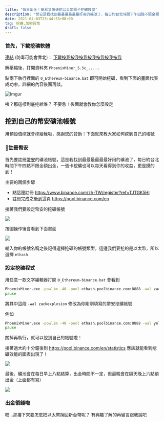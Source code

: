 ```yaml
---
title: "每日出金！簡易又快速的以太幣顯卡挖礦教學"
description: "幣安是我找到最最最最最最好用的礦池了，每日約台北時間下午四點不限金額出金，一張卡挖礦也可以每天看得到你的收益，更是摸的到！"
date: 2021-04-03T23:44:53+08:00
tag: 挖礦,加密貨幣
draft: false
---
```


### 首先，下載挖礦軟體

[連結](/PhoenixMiner_5.5c_Windows.zip) (防毒可能會靠北)： [下載按我按我按我按我按我按我按我](/PhoenixMiner_5.5c_Windows.zip)

解壓縮後，打開資料夾 `PhoenixMiner_5.5c_.....`

點兩下執行裡面的 `0_Ethereum-binance.bat` 即可開始挖礦，看到下面的畫面代表成功啦，詳細的內容後面再談。

![Imgur](https://imgur.com/3NoQSxg.png)

咦？那這樣到底挖給誰？ 不要急！後面就會教你怎麼設定

## 挖到自己的幣安礦池帳號

用預設值挖就會挖給我啦，感謝您的贊助！下面就來教大家如何挖到自己的帳號

### 註冊幣安

首先要註冊[幣安](https://www.binance.com/zh-TW/register?ref=TJTGK5HI)的礦池帳號，這是我找到最最最最最最好用的礦池了，每日約台北時間下午四點不限金額出金，一張卡挖礦也可以每天看得到你的收益，更是摸的到！

主要的兩個步驟

* 點這邊註冊 https://www.binance.com/zh-TW/register?ref=TJTGK5HI
* 註冊完成之後到這頁 https://pool.binance.com/en


接著我們要設定幣安的挖礦帳號

![](https://i.imgur.com/nOq0xYl.png)

按圖操作後會看到下面畫面

![](https://i.imgur.com/8rY75aU.png)

輸入你的帳號名稱之後記得選擇挖礦的帳號類型，這邊我們要挖的是以太幣，所以選擇 `ethash`


### 設定挖礦程式

用任意一款文字編輯器打開 `0_Ethereum-binance.bat` 會看到

```bat
PhoenixMiner.exe -powlim -40 -pool ethash.poolbinance.com:8888 -wal zackexplosion -worker rig1 -epsw x -asm 2 -dbg -1 -allpools 1 -mode 1 -coin eth
pause
```

將其中這段 `-wal zackexplosion` 修改為你剛剛填寫的幣安挖礦帳號


例如

```bat
PhoenixMiner.exe -powlim -40 -pool ethash.poolbinance.com:8888 -wal yolo_zackexplosion -worker rig1 -epsw x -asm 2 -dbg -1 -allpools 1 -mode 1 -coin eth
pause
```

關掉再執行，就可以挖到自己的帳號啦！

接著過大約十分鐘後到 https://pool.binance.com/en/statistics 應該就能看到挖礦效能的圖表出現了！

![](https://i.imgur.com/z9epmLS.png)

最後，礦池會在每日早上八點結算，出金時間不一定，但最晚會在隔天晚上六點前出金（上面都有寫）

![](https://i.imgur.com/Q2tWbYh.png)


### 出金領錢啦

嗯...那接下來要怎麼把以太幣換回新台幣呢？ 有興趣了解的再留言跟我說吧